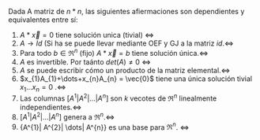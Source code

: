 Dada A matriz de $n*n$, las siguientes afiermaciones son dependientes y equivalentes entre sí:
1. $A*\vec{x} = 0$ tiene solución unica (tivial) $\iff$ 
2. $A \rightarrow Id$ (Si ha se puede llevar mediante OEF y GJ a la matriz $id$.$\iff$ 
3. Para todo $b \in \Re^{n}$ (fijo) $A*\vec{x} =b$ tiene solución única.$\iff$ 
4. $A$ es invertible. Por taánto $det(A)\neq 0$ $\iff$ 
5. $A$ se puede escribir cómo un producto de la matriz elemental.$\iff$ 
6. $x_{1}A_{1}+\dots+x_{n}A_{n} = \vec{0}$ tiene una única solución tivial ${x_{1}\dots x_{n}} = 0$ .$\iff$ 
7. Las columnas $[A^{1}| A^{2}| \dots| A^{n}]$ son $k$ vecotes de $\Re ^{n}$ linealmente independientes.$\iff$ 
8. $[A^{1}| A^{2}| \dots| A^{n}]$ genera a $\Re^{n}$.$\iff$ 
9. $\{$A^{1}| A^{2}| \dots| A^{n}$\}$ es una base para $\Re^{n}$. $\iff$ 